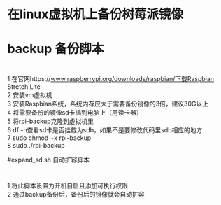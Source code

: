 在linux虚拟机上备份树莓派镜像
===========================
# backup 备份脚本
#

1 在官网https://www.raspberrypi.org/downloads/raspbian/下载Raspbian Stretch Lite  <br>
2 安装vm虚拟机  <br>
3 安装Raspbian系统，系统内存应大于需要备份镜像的3倍，建议30G以上 <br>
4 将需要备份的镜像sd卡插到电脑上（用读卡器） <br>
5 将rpi-backup克隆到虚拟机里 <br>
6 df -h查看sd卡是否挂载为sdb，如果不是要修改代码里sdb相应的地方 <br>
7 sudo chmod +x rpi-backup <br>
8 sudo ./rpi-backup <br>

#expand_sd.sh 自动扩容脚本
#

1 将此脚本设置为开机自启且添加可执行权限<br>
2 通过backup备份后，备份后的镜像就会自动扩容
